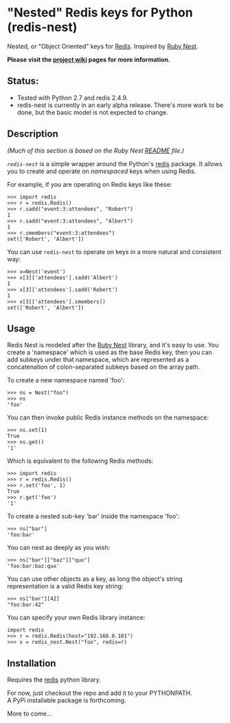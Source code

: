 "Nested" Redis keys for Python (redis-nest)
======

Nested, or "Object Oriented" keys for [Redis](http://redis.io).  Inspired by [Ruby Nest](https://github.com/soveran/nest). 

**Please visit the [project wiki](https://github.com/inactivist/python-redis-nest/wiki) pages for more information.**

Status:
------
* Tested with Python 2.7 and redis 2.4.9.
* redis-nest is currently in an early alpha release.  There's more work to be done, but the basic model is not expected to change.

Description
-----------

*(Much of this section is based on the Ruby Nest [README](https://github.com/soveran/nest/blob/master/README.md) file.)*

*`redis-nest`* is a simple wrapper around the Python's [redis](http://pypi.python.org/pypi/redis) package.  It allows you to create and operate on *namespaced* keys when using Redis.

For example, if you are operating on Redis keys like these:

    >>> import redis
    >>> r = redis.Redis()
    >>> r.sadd("event:3:attendees", "Robert")
    1
    >>> r.sadd("event:3:attendees", "Albert")
    1
    >>> r.smembers("event:3:attendees")
    set(['Robert', 'Albert'])

You can use `redis-nest` to operate on keys in a more natural and consistent way:

    >>> x=Nest('event')
    >>> x[3]['attendees'].sadd('Albert')
    1
    >>> x[3]['attendees'].sadd('Robert')
    1
    >>> x[3]['attendees'].smembers()
    set(['Robert', 'Albert'])
    
Usage
-----

Redis Nest is modeled after the [Ruby Nest](https://github.com/soveran/nest) library, and it's easy to 
use.  You create a 'namespace' which is used as the base Redis key,
then you can add subkeys under that namespace, which are represented
as a concatenation of colon-separated subkeys based on the array path.

To create a new namespace named 'foo':

    >>> ns = Nest("foo")
    >>> ns
    'foo'
    
You can then invoke public Redis instance methods on the namespace:

    >>> ns.set(1)
    True
    >>> ns.get()
    '1'

Which is equivalent to the following Redis methods:

    >>> import redis
    >>> r = redis.Redis()
    >>> r.set('foo', 1)
    True
    >>> r.get('foo')
    '1'    
    
To create a nested sub-key 'bar' inside the namespace 'foo':
 
    >>> ns["bar"]
    'foo:bar'
    
You can nest as deeply as you wish:

    >>> ns["bar"]["baz"]["qux"]
    'foo:bar:baz:qux'

You can use other objects as a key, as long the object's string 
representation is a valid Redis key string:

    >>> ns["bar"][42]
    "foo:bar:42"

You can specify your own Redis library instance:

    import redis
    >>> r = redis.Redis(host="192.168.0.101") 
    >>> x = redis_nest.Nest("foo", redis=r)
 
Installation
------------

Requires the [redis](https://github.com/inactivist/python-redis-nest/blob/master/README.md) python library.

For now, just checkout the repo and add it to your PYTHONPATH.  
A PyPi installable package is forthcoming.

More to come...
